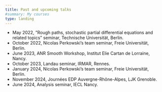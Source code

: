 ```yaml
---
title: Past and upcoming talks
#summary: My courses
type: landing
---
```


- May 2022, ”Rough paths, stochastic partial differential equations and related topics” seminar, Technische Universität, Berlin.
- October 2022, Nicolas Perkowski’s team seminar, Freie Universität, Berlin.
- June 2023, ANR Smooth Workshop, Institut Elie Cartan de Lorraine, Nancy.
- October 2023, Landau seminar, IRMAR, Rennes.
- January 2024, Nicolas Perkowski’s team seminar, Freie Universität, Berlin.
- November 2024, Journées EDP Auvergne-Rhône-Alpes, LJK Grenoble.
- June 2024, Analysis seminar, IECL Nancy.